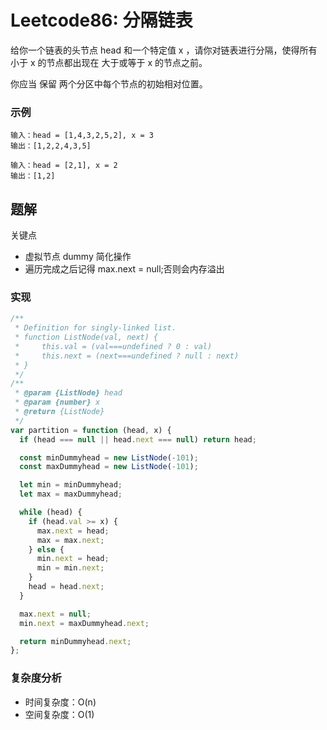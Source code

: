 # Leetcode86: 分隔链表

给你一个链表的头节点 head 和一个特定值 x ，请你对链表进行分隔，使得所有 小于 x 的节点都出现在 大于或等于 x 的节点之前。

你应当 保留 两个分区中每个节点的初始相对位置。

### 示例

```
输入：head = [1,4,3,2,5,2], x = 3
输出：[1,2,2,4,3,5]
```

```
输入：head = [2,1], x = 2
输出：[1,2]
```

## 题解

关键点

- 虚拟节点 dummy 简化操作
- 遍历完成之后记得 max.next = null;否则会内存溢出

### 实现

```js
/**
 * Definition for singly-linked list.
 * function ListNode(val, next) {
 *     this.val = (val===undefined ? 0 : val)
 *     this.next = (next===undefined ? null : next)
 * }
 */
/**
 * @param {ListNode} head
 * @param {number} x
 * @return {ListNode}
 */
var partition = function (head, x) {
  if (head === null || head.next === null) return head;

  const minDummyhead = new ListNode(-101);
  const maxDummyhead = new ListNode(-101);

  let min = minDummyhead;
  let max = maxDummyhead;

  while (head) {
    if (head.val >= x) {
      max.next = head;
      max = max.next;
    } else {
      min.next = head;
      min = min.next;
    }
    head = head.next;
  }

  max.next = null;
  min.next = maxDummyhead.next;

  return minDummyhead.next;
};
```

### 复杂度分析

- 时间复杂度：O(n)
- 空间复杂度：O(1)

